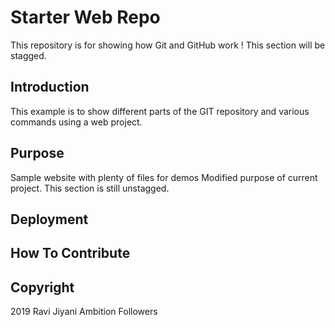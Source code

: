 # Starter Web Repo

This repository is for showing how Git and GitHub work !
This section will be stagged.

## Introduction
This example is to show different parts of the GIT repository and various commands using a web project.

## Purpose

Sample website with plenty of files for demos
Modified purpose of current project.
This section is still unstagged.

## Deployment	

## How To Contribute

## Copyright 

2019 Ravi Jiyani Ambition Followers